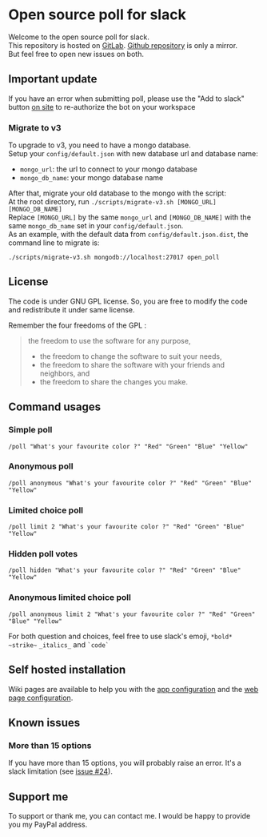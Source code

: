 # Open source poll for slack

Welcome to the open source poll for slack.  
This repository is hosted on [GitLab](https://gitlab.com/KazuAlex/openpollslack). [Github repository](https://github.com/KazuAlex/openpollslack) is only a mirror.  
But feel free to open new issues on both.  

## Important update

If you have an error when submitting poll, please use the "Add to slack" button [on site](https://openpoll.slack.alcor.space/) to re-authorize the bot on your workspace

### Migrate to v3

To upgrade to v3, you need to have a mongo database.  
Setup your `config/default.json` with new database url and database name:
- `mongo_url`: the url to connect to your mongo database
- `mongo_db_name`: your mongo database name

After that, migrate your old database to the mongo with the script:  
At the root directory, run `./scripts/migrate-v3.sh [MONGO_URL] [MONGO_DB_NAME]`  
Replace `[MONGO_URL]` by the same `mongo_url` and `[MONGO_DB_NAME]` with the same `mongo_db_name` set in your `config/default.json`.  
As an example, with the default data from `config/default.json.dist`, the command line to migrate is:
```
./scripts/migrate-v3.sh mongodb://localhost:27017 open_poll
```

## License

The code is under GNU GPL license. So, you are free to modify the code and redistribute it under same license.  
  
Remember the four freedoms of the GPL :  
> the freedom to use the software for any purpose,
> * the freedom to change the software to suit your needs,
> * the freedom to share the software with your friends and neighbors, and
> * the freedom to share the changes you make.

## Command usages

### Simple poll
```
/poll "What's your favourite color ?" "Red" "Green" "Blue" "Yellow"
```
### Anonymous poll
```
/poll anonymous "What's your favourite color ?" "Red" "Green" "Blue" "Yellow"
```
### Limited choice poll
```
/poll limit 2 "What's your favourite color ?" "Red" "Green" "Blue" "Yellow"
```
### Hidden poll votes
```
/poll hidden "What's your favourite color ?" "Red" "Green" "Blue" "Yellow"
```
### Anonymous limited choice poll
```
/poll anonymous limit 2 "What's your favourite color ?" "Red" "Green" "Blue" "Yellow"
```
  
For both question and choices, feel free to use slack's emoji, `*bold*` `~strike~` `_italics_` and `` `code` ``  

## Self hosted installation

Wiki pages are available to help you with the [app configuration](https://gitlab.com/KazuAlex/openpollslack/-/wikis/Self-hosted-installation-(v2)) and the [web page configuration](https://gitlab.com/KazuAlex/openpollslack/-/wikis/Web-page).

## Known issues

### More than 15 options

If you have more than 15 options, you will probably raise an error. It's a slack limitation (see [issue #24](https://gitlab.com/openpollslack/openpollslack/-/issues/24)).

## Support me

To support or thank me, you can contact me. I would be happy to provide you my PayPal address.
